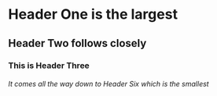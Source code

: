 # Header One is the largest
## Header Two follows closely
### This is Header Three
###### It comes all the way down to Header Six which is the smallest
